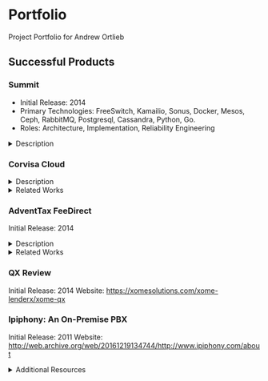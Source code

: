 # Portfolio
Project Portfolio for Andrew Ortlieb

## Successful Products

### Summit

 * Initial Release: 2014
 * Primary Technologies: FreeSwitch, Kamailio, Sonus, Docker, Mesos, Ceph, RabbitMQ, Postgresql, Cassandra, Python, Go.
 * Roles: Architecture, Implementation, Reliability Engineering

<details><summary>Description</summary>
!TODO!
</details>

### Corvisa Cloud

<details><summary>Description</summary>
!TODO!
</details>

<details><summary>Related Works</summary>
</details>

### AdventTax FeeDirect

Initial Release: 2014
<details><summary>Description</summary>
!TODO!
</details>

<details><summary>Related Works</summary>

</details>

### QX Review

Initial Release: 2014
Website: https://xomesolutions.com/xome-lenderx/xome-qx

### Ipiphony: An On-Premise PBX

Initial Release: 2011
Website: http://web.archive.org/web/20161219134744/http://www.ipiphony.com/about
<details><summary>Additional Resources</summary>
  * Brochure: http://web.archive.org/web/20151024231155/http://www.mooreent.com/ipiphony/IpiphonyUserBrochure042910.pdf
</details>
